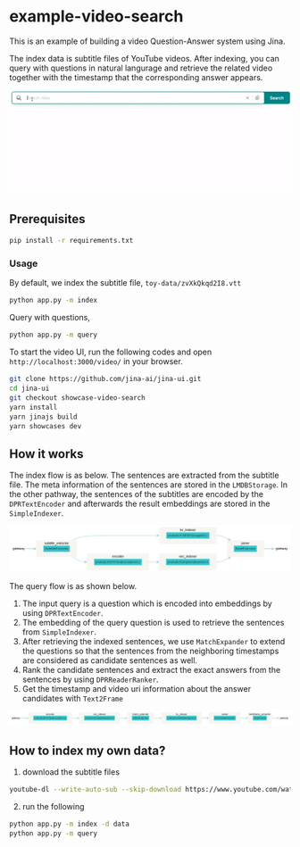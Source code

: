 # example-video-search
This is an example of building a video Question-Answer system using Jina.

The index data is subtitle files of YouTube videos. After indexing, you can query with questions in natural langurage and retrieve the related video together with the timestamp that the corresponding answer appears. 

![](.github/demo.gif)

## Prerequisites

```bash
pip install -r requirements.txt
```

### Usage

By default, we index the subtitle file, `toy-data/zvXkQkqd2I8.vtt`

```bash
python app.py -m index
```

Query with questions,

```bash
python app.py -m query
```

To start the video UI, run the following codes and open `http://localhost:3000/video/` in your browser.

```bash
git clone https://github.com/jina-ai/jina-ui.git
cd jina-ui
git checkout showcase-video-search
yarn install
yarn jinajs build
yarn showcases dev
```

## How it works

The index flow is as below. The sentences are extracted from the subtitle file. The meta information of the sentences are stored in the `LMDBStorage`. In the other pathway, the sentences of the subtitles are encoded by the `DPRTextEncoder` and afterwards the result embeddings are stored in the `SimpleIndexer`.

![](.github/flow_index.png)

The query flow is as shown below. 

1. The input query is a question which is encoded into embeddings by using `DPRTextEncoder`. 
2. The embedding of the query question is used to retrieve the sentences from `SimpleIndexer`. 
3. After retrieving the indexed sentences, we use `MatchExpander` to extend the questions so that the sentences from the neighboring timestamps are considered as candidate sentences as well.
4. Rank the candidate sentences and extract the exact answers from the sentences by using `DPRReaderRanker`. 
5. Get the timestamp and video uri information about the answer candidates with `Text2Frame`

![](.github/flow_query.png)

## How to index my own data?

1. download the subtitle files
```bash
youtube-dl --write-auto-sub --skip-download https://www.youtube.com/watch\?v\=zvXkQkqd2I8 -o data/zvXkQkqd2I8
```

2. run the following
```bash
python app.py -m index -d data
python app.py -m query
```